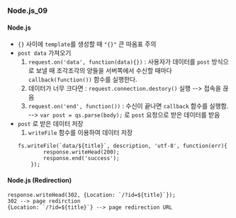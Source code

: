 ### Node.js_09

#### Node.js
- ` {} ` 사이에 `template`를 생성할 때 ` "{}" ` 큰 따옴표 주의
- `post data` 가져오기
  1. `request.on('data', function(data){})` : 사용자가 데이터를 `post` 방식으로 보낼 때 조각조각의 양들을 서버쪽에서 수신할 때마다 `callback(function())` 함수를 실행한다.
  2. 데이터가 너무 크다면 : `request.connection.destory()` 실행 --> 접속을 끊음
  3. `request.on('end', function())` : 수신이 끝나면 `callback` 함수를 실행함. --> `var post = qs.parse(body);` 로 `post` 요청으로 받은 데이터를 받음
- `post` 로 받은 데이터 저장
  1. `writeFile` 함수를 이용하여 데이터 저장
    ```
    fs.writeFile(`data/${title}`, description, 'utf-8', function(err){
            response.writeHead(200);
            response.end('success');
        });
    ```

#### Node.js (Redirection)
```
response.writeHead(302, {Location: `/?id=${title}`});
302 --> page redirction 
{Location: `/?id=${title}`} --> page redirection URL
```